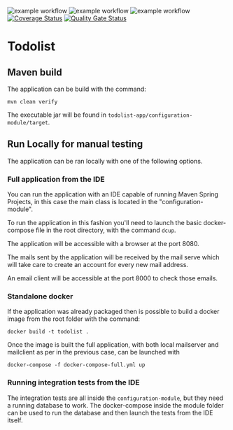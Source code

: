 ![example workflow](https://github.com/Predictabowl/todolist-app/actions/workflows/maven.yml/badge.svg)
![example workflow](https://github.com/Predictabowl/todolist-app/actions/workflows/maven-e2e.yml/badge.svg)
![example workflow](https://github.com/Predictabowl/todolist-app/actions/workflows/maven-mutation.yml/badge.svg)
[![Coverage Status](https://coveralls.io/repos/github/Predictabowl/todolist-app/badge.svg?branch=master)](https://coveralls.io/github/Predictabowl/todolist-app?branch=master)
[![Quality Gate Status](https://sonarcloud.io/api/project_badges/measure?project=Predictabowl_todolist-app&metric=alert_status)](https://sonarcloud.io/summary/new_code?id=Predictabowl_todolist-app)

# Todolist

## Maven build

The application can be build with the command:

```shell
mvn clean verify
```

The executable jar will be found in `todolist-app/configuration-module/target`.

## Run Locally for manual testing

The application can be ran locally  with one of the following options.

### Full application from the IDE

You can run the application with an IDE capable of running Maven Spring Projects, in this case the main class is located in the "configuration-module".

To run the application in this fashion you'll need to launch the basic docker-compose file in the root directory, with the command `dcup`.

The application will be accessible with a browser at the port 8080.

The mails sent by the application will be received by the mail serve which will take care to create an account for every new mail address.

An email client will be accessible at the port 8000 to check those emails.

### Standalone docker

If the application was already packaged then is possible to build a docker image from the root folder with the command:

```shell
docker build -t todolist .
```

Once the image is built the full application, with both local mailserver and mailclient as per in the previous case, can be launched with

```shell
docker-compose -f docker-compose-full.yml up
```

### Running integration tests from the IDE

The integration tests are all inside the `configuration-module`, but they need a running database to work. The docker-compose inside the module folder can be used to run the database and then launch the tests from the IDE itself.

